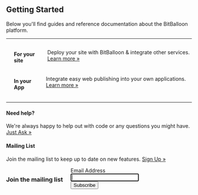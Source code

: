## Getting Started

Below you'll find guides and reference documentation about the BitBalloon platform.
<hr/>

<div class="large-6 columns text-center">
  <a href="/docs/basics" class="no-link-style">
    <i class="icon-site-upload big-docs-icon"></i>
  </a>
  <h4>For your site</h4>
  <p>Deploy your site with BitBalloon & integrate other services. <a href="/docs/basics">Learn more &raquo;</a></p>
</div>

<div class="large-6 columns text-center">
  <a href="/partner" class="no-link-style">
    <i class="icon-tools big-docs-icon"></i>
  </a>
  <h4>In your App</h4>
  <p>Integrate easy web publishing into your own applications. <a href="/partner">Learn more &raquo;</a></p>
</div>

<hr/>


#### Need help?

We're always happy to help out with code or any questions you might have. <a href="#contact" data-reveal-id="contact" >Just Ask &raquo;</a>


#### Mailing List

Join the mailing list to keep up to date on new features. <a href="#mailing-signup" data-reveal-id="mailing-signup" >Sign Up &raquo;</a>

<div id="mailing-signup" class="reveal-modal small">

  <div class="mailchimp-form large-12 columns">
    <h3>Join the mailing list</h3>
    <!-- Begin MailChimp Signup Form -->
    <div id="mc_embed_signup">
      <form action="http://webpop.us2.list-manage1.com/subscribe/post?u=3ca88a0cd26d026e590224d67&amp;id=e52baf3348" method="post" id="mc-embedded-subscribe-form" name="mc-embedded-subscribe-form" class="validate" target="_blank" novalidate="">
      <div class="mc-field-group">
        <label for="mce-EMAIL">Email Address</label>
        <div class="row collapse">
          <div class="large-8 columns">
            <div class="small-10 columns">
              <input type="email" value="" name="EMAIL" class="required email" id="mce-EMAIL" autofocus="autofocus">
            </div>
          </div>
          <div class="small-8 columns">
            <button type="submit" value="Subscribe" name="subscribe" id="mc-embedded-subscribe" class="button">Subscribe</button>
          </div>
          <div id="mce-responses" class="clear">
            <div class="response" id="mce-error-response" style="display:none"></div>
            <div class="response" id="mce-success-response" style="display:none"></div>
          </div>
        </div>
      </div>
      </form>
    </div>
  </div>

</div>

